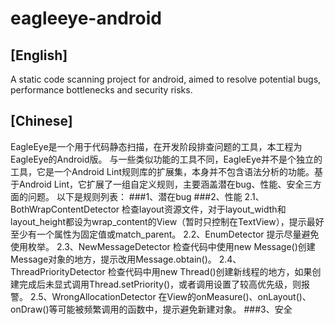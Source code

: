 # eagleeye-android

## \[English\]
A static code scanning project for android, aimed to resolve potential bugs, performance bottlenecks and security risks.
## \[Chinese\]
EagleEye是一个用于代码静态扫描，在开发阶段排查问题的工具，本工程为EagleEye的Android版。
与一些类似功能的工具不同，EagleEye并不是个独立的工具，它是一个Android Lint规则库的扩展集，本身并不包含语法分析的功能。基于Android Lint，它扩展了一组自定义规则，主要涵盖潜在bug、性能、安全三方面的问题。
以下是规则列表：
###1、潜在bug
###2、性能
2.1、BothWrapContentDetector
检查layout资源文件，对于layout_width和layout_height都设为wrap_content的View（暂时只控制在TextView），提示最好至少有一个属性为固定值或match_parent。
2.2、EnumDetector
提示尽量避免使用枚举。
2.3、NewMessageDetector
检查代码中使用new Message()创建Message对象的地方，提示改用Message.obtain()。
2.4、ThreadPriorityDetector
检查代码中用new Thread()创建新线程的地方，如果创建完成后未显式调用Thread.setPriority()，或者调用设置了较高优先级，则报警。
2.5、WrongAllocationDetector
在View的onMeasure()、onLayout()、onDraw()等可能被频繁调用的函数中，提示避免新建对象。
###3、安全